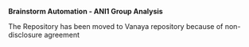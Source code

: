 **Brainstorm Automation - ANI1 Group Analysis** 

The Repository has been moved to Vanaya repository because of non-disclosure agreement


